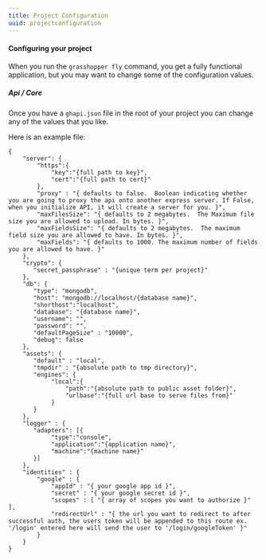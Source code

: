 ```yaml
---
title: Project Configuration
uuid: projectconfiguration
---
```


#### Configuring your project


When you run the `grasshopper fly` command, you get a fully functional application, but you may want to change some of the configuration values.


##### Api / Core

Once you have a `ghapi.json` file in the root of your project you can change any of the values that you like.

Here is an example file:


    {
        "server": {
            "https":{
                "key":"{full path to key}",
                "cert":"{full path to cert}"
            },
            "proxy" : "{ defaults to false.  Boolean indicating whether you are going to proxy the api onto another express server. If False, when you initialize API, it will create a server for you. }",
            "maxFilesSize": "{ defaults to 2 megabytes.  The Maximum file size you are allowed to upload. In bytes. }",
            "maxFieldsSize": "{ defaults to 2 megabytes.  The maximum field size you are allowed to have. In bytes. }",
            "maxFields": "{ defaults to 1000. The maximum number of fields you are allowed to have. }"
        },
        "crypto": {
           "secret_passphrase" : "{unique term per project}"
        },
        "db": {
           "type": "mongodb",
           "host": "mongodb://localhost/{database name}",
           "shorthost":"localhost",
           "database": "{database name}",
           "username": "",
           "password": "",
           "defaultPageSize" : "10000",
           "debug": false
        },
        "assets": {
           "default" : "local",
           "tmpdir" : "{absolute path to tmp directory}",
           "engines": {
                "local":{
                    "path":"{absolute path to public asset folder}",
                    "urlbase":"{full url base to serve files from}"
                }
           }
        },
        "logger" : {
           "adapters": [{
                "type":"console",
                "application":"{application name}",
                "machine":"{machine name}"
           }]
        },
        "identities" : {
            "google" : {
                "appId" : "{ your google app id }",
                "secret" : "{ your google secret id }",
                "scopes" : [ "{ array of scopes you want to authorize }" ],
                "redirectUrl" : "{ the url you want to redirect to after successful auth, the users token will be appended to this route ex. '/login' entered here will send the user to '/login/googleToken' }"
            }
        }
    }
